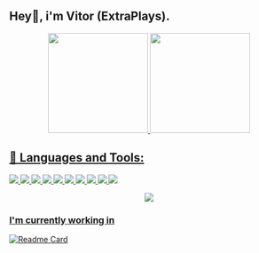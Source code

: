 ## Hey👋, i'm Vitor (ExtraPlays).
<div align="center">
  <a href="https://github.com/ExtraPlays">
  <img height="180em" src="https://github-readme-stats.vercel.app/api?username=ExtraPlays&show_icons=true&theme=dracula&include_all_commits=true&count_private=true"/>
  <img height="180em" src="https://github-readme-stats.vercel.app/api/top-langs/?username=ExtraPlays&layout=compact&langs_count=7&theme=dracula"/>
</div>

## 📡 Languages and Tools:

![](https://img.shields.io/badge/Java-ED8B00?style=for-the-badge&logo=java&logoColor=white)
![](https://img.shields.io/badge/Kotlin-0095D5?&style=for-the-badge&logo=kotlin&logoColor=white)
![](https://img.shields.io/badge/React_Native-20232A?style=for-the-badge&logo=react&logoColor=61DAFB)
![](https://img.shields.io/badge/React-20232A?style=for-the-badge&logo=react&logoColor=61DAFB)
![](https://img.shields.io/badge/PHP-777BB4?style=for-the-badge&logo=php&logoColor=white)
![](https://img.shields.io/badge/Lua-2C2D72?style=for-the-badge&logo=lua&logoColor=white)
![](https://img.shields.io/badge/JavaScript-323330?style=for-the-badge&logo=javascript&logoColor=F7DF1E)
![](https://img.shields.io/badge/C%23-239120?style=for-the-badge&logo=c-sharp&logoColor=white)
![](https://img.shields.io/badge/MongoDB-4EA94B?style=for-the-badge&logo=mongodb&logoColor=white)
![](https://img.shields.io/badge/MySQL-005C84?style=for-the-badge&logo=mysql&logoColor=white)
  
<div align="center">
  <img src="https://github.com/zSpl1nterUS/zSpl1nterUS/blob/output/github-contribution-grid-snake.svg"/>
</div>

### I'm currently working in
[![Readme Card](https://github-readme-stats.vercel.app/api/pin/?username=ExtraPlays&repo=Yukina)](https://github.com/ExtraPlays/Yukina)
